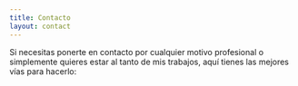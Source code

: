 ```yaml
---
title: Contacto
layout: contact
---
```


Si necesitas ponerte en contacto por cualquier motivo profesional o simplemente quieres estar al tanto de mis trabajos, aquí tienes las mejores vías para hacerlo:
